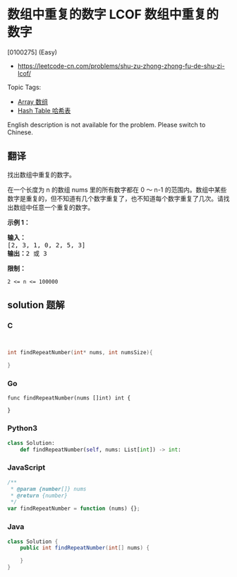 # 数组中重复的数字 LCOF 数组中重复的数字

[0100275] (Easy)

- https://leetcode-cn.com/problems/shu-zu-zhong-zhong-fu-de-shu-zi-lcof/

Topic Tags:

- [Array 数组](https://leetcode-cn.com/tag/array/)
- [Hash Table 哈希表](https://leetcode-cn.com/tag/hash-table/)

English description is not available for the problem. Please switch to Chinese.

## 翻译

找出数组中重复的数字。

在一个长度为 n 的数组 nums 里的所有数字都在 0 ～ n-1 的范围内。数组中某些数字是重复的，但不知道有几个数字重复了，也不知道每个数字重复了几次。请找出数组中任意一个重复的数字。

**示例 1：**

<pre><strong>输入：</strong>
[2, 3, 1, 0, 2, 5, 3]
<strong>输出：</strong>2 或 3 
</pre>

**限制：**

`2 <= n <= 100000`

## solution 题解

### C

```c


int findRepeatNumber(int* nums, int numsSize){

}


```

### Go

```golang
func findRepeatNumber(nums []int) int {

}
```

### Python3

```python
class Solution:
    def findRepeatNumber(self, nums: List[int]) -> int:
```

### JavaScript

```javascript
/**
 * @param {number[]} nums
 * @return {number}
 */
var findRepeatNumber = function (nums) {};
```

### Java

```java
class Solution {
    public int findRepeatNumber(int[] nums) {

    }
}
```
